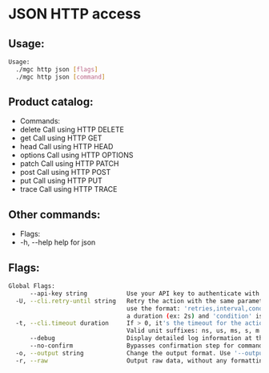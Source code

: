 # JSON HTTP access

## Usage:
```bash
Usage:
  ./mgc http json [flags]
  ./mgc http json [command]
```

## Product catalog:
- Commands:
- delete      Call using HTTP DELETE
- get         Call using HTTP GET
- head        Call using HTTP HEAD
- options     Call using HTTP OPTIONS
- patch       Call using HTTP PATCH
- post        Call using HTTP POST
- put         Call using HTTP PUT
- trace       Call using HTTP TRACE

## Other commands:
- Flags:
- -h, --help   help for json

## Flags:
```bash
Global Flags:
      --api-key string           Use your API key to authenticate with the API
  -U, --cli.retry-until string   Retry the action with the same parameters until the given condition is met. The flag parameters
                                 use the format: 'retries,interval,condition', where 'retries' is a positive integer, 'interval' is
                                 a duration (ex: 2s) and 'condition' is a 'engine=value' pair such as "jsonpath=expression"
  -t, --cli.timeout duration     If > 0, it's the timeout for the action execution. It's specified as numbers and unit suffix.
                                 Valid unit suffixes: ns, us, ms, s, m and h. Examples: 300ms, 1m30s
      --debug                    Display detailed log information at the debug level
      --no-confirm               Bypasses confirmation step for commands that ask a confirmation from the user
  -o, --output string            Change the output format. Use '--output=help' to know more details. (default "yaml")
  -r, --raw                      Output raw data, without any formatting or coloring
```

